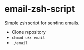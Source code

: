 # email-zsh-script
Simple zsh script for sending emails.

-   Clone repository
-   <code>chmod u+x email</code>
-   <code>./email</code>
